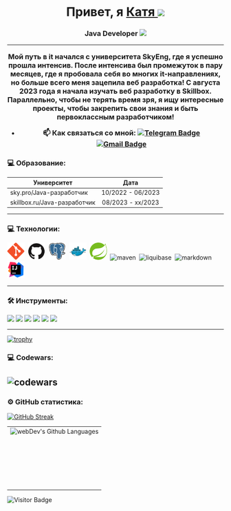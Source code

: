 <h1 align="center"> Привет, я <a href="https://daniilshat.ru/" target="_blank">Катя </a> 
<img src="https://github.com/blackcater/blackcater/raw/main/images/Hi.gif" height="32"/></h1>
<h3 align="center">  Java Developer <img src="https://media.giphy.com/media/WUlplcMpOCEmTGBtBW/giphy.gif" width="30px">

---

Мой путь в it начался с университета SkyEng, где я успешно прошла интенсив. После интенсива был промежуток в пару месяцев, где я пробовала себя во многих it-направлениях, но больше всего меня зацепила веб разработка! С августа 2023 года я начала изучать веб разработку в Skillbox. Параллельно, чтобы не терять время зря, я ищу интересные проекты, чтобы закрепить свои знания и быть первоклассным разработчиком!


- :mailbox: Как связаться со мной: [![Telegram Badge](https://img.shields.io/badge/-KatOli4ka-blue?style=flat&logo=Telegram&logoColor=white)](https://t.me/KatOli4ka) [![Gmail Badge](https://img.shields.io/badge/-@Mail-blue?style=flat&logo=@Mail&logoColor=FF8C00)](mailto:katoli4ka87@mail.ru)

### 💻 Образование:

| Университет                                                     | Дата              |
| ----------------------------------------------------------------| :---------------: |
| sky.pro/Java-разработчик                                        | 10/2022 - 06/2023 |
| skillbox.ru/Java-разработчик                                    | 08/2023 - xx/2023 |

--- 

### 💻 Технологии:

<div>
  <img src="https://github.com/devicons/devicon/blob/master/icons/git/git-original.svg" title="git" alt="git" width="40" height="40"/>&nbsp;
  <img src="https://github.com/devicons/devicon/blob/master/icons/github/github-original.svg" title="github" alt="github" width="40" height="40"/>&nbsp;
  <img src="https://github.com/devicons/devicon/blob/master/icons/postgresql/postgresql-original.svg" title="postgresql" alt="postgresql" width="40" height="40"/>&nbsp;
  <img src="https://github.com/devicons/devicon/blob/master/icons/docker/docker-original.svg" title="docker" alt="docker" width="40" height="40"/>&nbsp;
  <img src="https://github.com/devicons/devicon/blob/master/icons/spring/spring-original.svg" title="spring" alt="spring" width="40" height="40"/>&nbsp;
  <img src="https://spin.atomicobject.com/wp-content/uploads/Maven-1200x643.png" title="maven" alt="maven" width="40" height="40"/>&nbsp;
  <img src="https://dataenginer.ru/wp-content/uploads/2022/08/image-14.png" title="liquibase" alt="liquibase" width="40" height="40"/>&nbsp;
  <img src="https://iphone-image.apkpure.com/v2/app/1/5/9/159a1df85e61f6db180dafa5cfd4e5f9.png" title="markdown" alt="markdown" width="40" height="40"/>&nbsp;
  <img src="https://github.com/devicons/devicon/blob/master/icons/intellij/intellij-original.svg" title="intellij" alt="intellij" width="40" height="40"/>&nbsp;
  
</div>

---

### 🛠 Инструменты:

<div>
  <img src="https://img.shields.io/badge/canva-4169E1?style=for-the-badge&logo=canva&logoColor=white"/>
  <img src="https://img.shields.io/badge/Notion-4169E1?style=for-the-badge&logo=Notion&logoColor=white"/>
  <img src="https://img.shields.io/badge/Solid Works 3D-4169E1?style=for-the-badge&logo=Solid Works 3D&logoColor=white"/>
  <img src="https://img.shields.io/badge/kompas 3D-4169E1?style=for-the-badge&logo=kompas 3D&logoColor=white"/>
  <img src="https://img.shields.io/badge/sql shell-4169E1?style=for-the-badge&logo=sql shel&logoColor=white"/>
  <img src="https://img.shields.io/badge/swagger-4169E1?style=for-the-badge&logo=swagger&logoColor=white"/>
</div>

---
[![trophy](https://github-profile-trophy.vercel.app/?username=KatOli4ka)](https://github.com/ryo-ma/github-profile-trophy)
 

### 💻 Codewars:

![codewars](https://www.codewars.com/users/KatOli4ka/badges/large)
---

### ⚙️ GitHub статистика:

[![GitHub Streak](https://github-readme-streak-stats.herokuapp.com/?user=KatOli4ka)](https://git.io/streak-stats)

<table>
  <tr>  
    <td>
      <img height="141px" align="right" alt="webDev's Github Languages" src="https://github-readme-stats-sigma-five.vercel.app/api/top-langs/?username=KatOli4ka&layout=compact&theme=vision-friendly-white" />
    </td>
  </tr>
</table>



![Visitor Badge](https://visitor-badge.laobi.icu/badge?page_id=katoli4ka)
